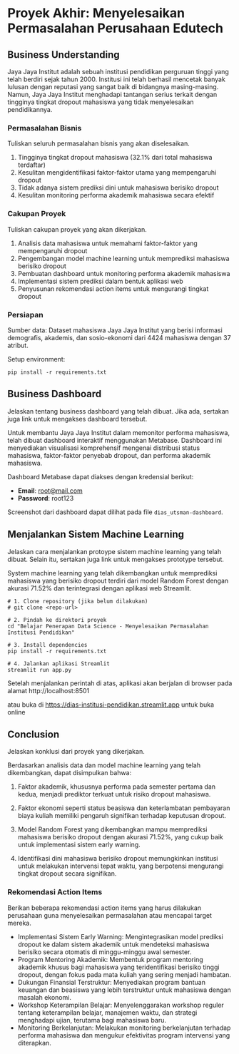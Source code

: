 # Proyek Akhir: Menyelesaikan Permasalahan Perusahaan Edutech

## Business Understanding

Jaya Jaya Institut adalah sebuah institusi pendidikan perguruan tinggi yang telah berdiri sejak tahun 2000. Institusi ini telah berhasil mencetak banyak lulusan dengan reputasi yang sangat baik di bidangnya masing-masing. Namun, Jaya Jaya Institut menghadapi tantangan serius terkait dengan tingginya tingkat dropout mahasiswa yang tidak menyelesaikan pendidikannya.

### Permasalahan Bisnis
Tuliskan seluruh permasalahan bisnis yang akan diselesaikan.

1. Tingginya tingkat dropout mahasiswa (32.1% dari total mahasiswa terdaftar)
2. Kesulitan mengidentifikasi faktor-faktor utama yang mempengaruhi dropout
3. Tidak adanya sistem prediksi dini untuk mahasiswa berisiko dropout
4. Kesulitan monitoring performa akademik mahasiswa secara efektif

### Cakupan Proyek
Tuliskan cakupan proyek yang akan dikerjakan.

1. Analisis data mahasiswa untuk memahami faktor-faktor yang mempengaruhi dropout
2. Pengembangan model machine learning untuk memprediksi mahasiswa berisiko dropout
3. Pembuatan dashboard untuk monitoring performa akademik mahasiswa
4. Implementasi sistem prediksi dalam bentuk aplikasi web
5. Penyusunan rekomendasi action items untuk mengurangi tingkat dropout

### Persiapan

Sumber data: Dataset mahasiswa Jaya Jaya Institut yang berisi informasi demografis, akademis, dan sosio-ekonomi dari 4424 mahasiswa dengan 37 atribut.

Setup environment:
```
pip install -r requirements.txt
```

## Business Dashboard
Jelaskan tentang business dashboard yang telah dibuat. Jika ada, sertakan juga link untuk mengakses dashboard tersebut.

Untuk membantu Jaya Jaya Institut dalam memonitor performa mahasiswa, telah dibuat dashboard interaktif menggunakan Metabase. Dashboard ini menyediakan visualisasi komprehensif mengenai distribusi status mahasiswa, faktor-faktor penyebab dropout, dan performa akademik mahasiswa.

Dashboard Metabase dapat diakses dengan kredensial berikut:
* **Email**: root@mail.com
* **Password**: root123

Screenshot dari dashboard dapat dilihat pada file `dias_utsman-dashboard`.

## Menjalankan Sistem Machine Learning
Jelaskan cara menjalankan protoype sistem machine learning yang telah dibuat. Selain itu, sertakan juga link untuk mengakses prototype tersebut.

System machine learning yang telah dikembangkan untuk memprediksi mahasiswa yang berisiko dropout terdiri dari model Random Forest dengan akurasi 71.52% dan terintegrasi dengan aplikasi web Streamlit.

```
# 1. Clone repository (jika belum dilakukan)
# git clone <repo-url>

# 2. Pindah ke direktori proyek
cd "Belajar Penerapan Data Science - Menyelesaikan Permasalahan Institusi Pendidikan"

# 3. Install dependencies
pip install -r requirements.txt

# 4. Jalankan aplikasi Streamlit
streamlit run app.py
```

Setelah menjalankan perintah di atas, aplikasi akan berjalan di browser pada alamat http://localhost:8501

atau buka di https://dias-institusi-pendidikan.streamlit.app untuk buka online

## Conclusion
Jelaskan konklusi dari proyek yang dikerjakan.

Berdasarkan analisis data dan model machine learning yang telah dikembangkan, dapat disimpulkan bahwa:

1. Faktor akademik, khususnya performa pada semester pertama dan kedua, menjadi prediktor terkuat untuk risiko dropout mahasiswa.

2. Faktor ekonomi seperti status beasiswa dan keterlambatan pembayaran biaya kuliah memiliki pengaruh signifikan terhadap keputusan dropout.

3. Model Random Forest yang dikembangkan mampu memprediksi mahasiswa berisiko dropout dengan akurasi 71.52%, yang cukup baik untuk implementasi sistem early warning.

4. Identifikasi dini mahasiswa berisiko dropout memungkinkan institusi untuk melakukan intervensi tepat waktu, yang berpotensi mengurangi tingkat dropout secara signifikan.

### Rekomendasi Action Items
Berikan beberapa rekomendasi action items yang harus dilakukan perusahaan guna menyelesaikan permasalahan atau mencapai target mereka.
- Implementasi Sistem Early Warning: Mengintegrasikan model prediksi dropout ke dalam sistem akademik untuk mendeteksi mahasiswa berisiko secara otomatis di minggu-minggu awal semester.
- Program Mentoring Akademik: Membentuk program mentoring akademik khusus bagi mahasiswa yang teridentifikasi berisiko tinggi dropout, dengan fokus pada mata kuliah yang sering menjadi hambatan.
- Dukungan Finansial Terstruktur: Menyediakan program bantuan keuangan dan beasiswa yang lebih terstruktur untuk mahasiswa dengan masalah ekonomi.
- Workshop Keterampilan Belajar: Menyelenggarakan workshop reguler tentang keterampilan belajar, manajemen waktu, dan strategi menghadapi ujian, terutama bagi mahasiswa baru.
- Monitoring Berkelanjutan: Melakukan monitoring berkelanjutan terhadap performa mahasiswa dan mengukur efektivitas program intervensi yang diterapkan.

